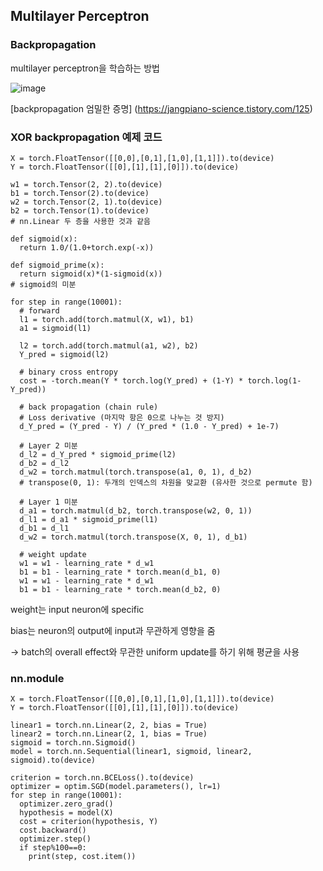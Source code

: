 ## Multilayer Perceptron
### Backpropagation
multilayer perceptron을 학습하는 방법

![image](https://github.com/pomota/TIL/assets/132712212/fca9bfa2-02a8-4946-9bb1-e9619c2f78d5)

[backpropagation 엄밀한 증명] (https://jangpiano-science.tistory.com/125)

### XOR backpropagation 예제 코드
```
X = torch.FloatTensor([[0,0],[0,1],[1,0],[1,1]]).to(device)
Y = torch.FloatTensor([[0],[1],[1],[0]]).to(device)

w1 = torch.Tensor(2, 2).to(device)
b1 = torch.Tensor(2).to(device)
w2 = torch.Tensor(2, 1).to(device)
b2 = torch.Tensor(1).to(device)
# nn.Linear 두 층을 사용한 것과 같음

def sigmoid(x):
  return 1.0/(1.0+torch.exp(-x))

def sigmoid_prime(x):
  return sigmoid(x)*(1-sigmoid(x))
# sigmoid의 미분

for step in range(10001):
  # forward
  l1 = torch.add(torch.matmul(X, w1), b1)
  a1 = sigmoid(l1)

  l2 = torch.add(torch.matmul(a1, w2), b2)
  Y_pred = sigmoid(l2)

  # binary cross entropy
  cost = -torch.mean(Y * torch.log(Y_pred) + (1-Y) * torch.log(1-Y_pred))

  # back propagation (chain rule)
  # Loss derivative (마지막 항은 0으로 나누는 것 방지)
  d_Y_pred = (Y_pred - Y) / (Y_pred * (1.0 - Y_pred) + 1e-7)

  # Layer 2 미분
  d_l2 = d_Y_pred * sigmoid_prime(l2)
  d_b2 = d_l2
  d_w2 = torch.matmul(torch.transpose(a1, 0, 1), d_b2)
  # transpose(0, 1): 두개의 인덱스의 차원을 맞교환 (유사한 것으로 permute 함)

  # Layer 1 미분
  d_a1 = torch.matmul(d_b2, torch.transpose(w2, 0, 1))
  d_l1 = d_a1 * sigmoid_prime(l1)
  d_b1 = d_l1
  d_w2 = torch.matmul(torch.transpose(X, 0, 1), d_b1)

  # weight update
  w1 = w1 - learning_rate * d_w1
  b1 = b1 - learning_rate * torch.mean(d_b1, 0)
  w1 = w1 - learning_rate * d_w1
  b1 = b1 - learning_rate * torch.mean(d_b2, 0)
```
weight는 input neuron에 specific

bias는 neuron의 output에 input과 무관하게 영향을 줌

-> batch의 overall effect와 무관한 uniform update를 하기 위해 평균을 사용

### nn.module
```
X = torch.FloatTensor([[0,0],[0,1],[1,0],[1,1]]).to(device)
Y = torch.FloatTensor([[0],[1],[1],[0]]).to(device)

linear1 = torch.nn.Linear(2, 2, bias = True)
linear2 = torch.nn.Linear(2, 1, bias = True)
sigmoid = torch.nn.Sigmoid()
model = torch.nn.Sequential(linear1, sigmoid, linear2, sigmoid).to(device)

criterion = torch.nn.BCELoss().to(device)
optimizer = optim.SGD(model.parameters(), lr=1)
for step in range(10001):
  optimizer.zero_grad()
  hypothesis = model(X)
  cost = criterion(hypothesis, Y)
  cost.backward()
  optimizer.step()
  if step%100==0:
    print(step, cost.item())
```
